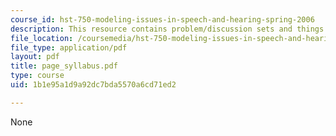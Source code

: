 ```yaml
---
course_id: hst-750-modeling-issues-in-speech-and-hearing-spring-2006
description: This resource contains problem/discussion sets and things to think about.
file_location: /coursemedia/hst-750-modeling-issues-in-speech-and-hearing-spring-2006/1b1e95a1d9a92dc7bda5570a6cd71ed2_page_syllabus.pdf
file_type: application/pdf
layout: pdf
title: page_syllabus.pdf
type: course
uid: 1b1e95a1d9a92dc7bda5570a6cd71ed2

---
```

None